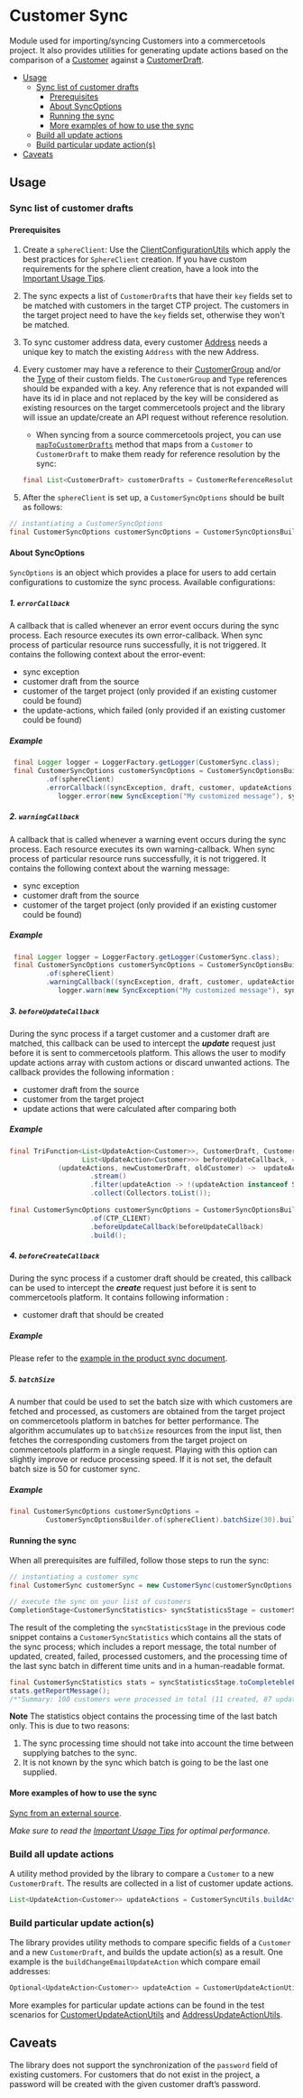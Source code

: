 # Customer Sync

Module used for importing/syncing Customers into a commercetools project. 
It also provides utilities for generating update actions based on the comparison of a [Customer](https://docs.commercetools.com/api/projects/customers#customer) 
against a [CustomerDraft](https://docs.commercetools.com/api/projects/customers#customerdraft).

<!-- START doctoc generated TOC please keep comment here to allow auto update -->
<!-- DON'T EDIT THIS SECTION, INSTEAD RE-RUN doctoc TO UPDATE -->


- [Usage](#usage)
  - [Sync list of customer drafts](#sync-list-of-customer-drafts)
    - [Prerequisites](#prerequisites)
    - [About SyncOptions](#about-syncoptions)
    - [Running the sync](#running-the-sync)
    - [More examples of how to use the sync](#more-examples-of-how-to-use-the-sync)
  - [Build all update actions](#build-all-update-actions)
  - [Build particular update action(s)](#build-particular-update-actions)
- [Caveats](#caveats)

<!-- END doctoc generated TOC please keep comment here to allow auto update -->

## Usage

### Sync list of customer drafts

#### Prerequisites
1. Create a `sphereClient`:
Use the [ClientConfigurationUtils](https://github.com/commercetools/commercetools-sync-java/blob/3.0.1/src/main/java/com/commercetools/sync/commons/utils/ClientConfigurationUtils.java#L45) which apply the best practices for `SphereClient` creation.
If you have custom requirements for the sphere client creation, have a look into the [Important Usage Tips](IMPORTANT_USAGE_TIPS.md).
  
2. The sync expects a list of `CustomerDraft`s that have their `key` fields set to be matched with customers in the 
target CTP project. The customers in the target project need to have the `key` fields set, otherwise they won't be 
matched.

3. To sync customer address data, every customer [Address](https://docs.commercetools.com/api/types#address) needs a 
unique key to match the existing `Address` with the new Address. 

4. Every customer may have a reference to their [CustomerGroup](https://docs.commercetools.com/api/projects/customerGroups#customergroup) 
and/or the [Type](https://docs.commercetools.com/api/projects/customers#set-custom-type) of their custom fields. 
The `CustomerGroup` and `Type` references should be expanded with a key.
Any reference that is not expanded will have its id in place and not replaced by the key will be considered as existing 
resources on the target commercetools project and the library will issue an update/create an API request without reference
resolution.

     - When syncing from a source commercetools project, you can use [`mapToCustomerDrafts`](https://commercetools.github.io/commercetools-sync-java/v/3.0.1/com/commercetools/sync/customers/utils/CustomerReferenceResolutionUtils.html#mapToCustomerDrafts-java.util.List-)
    method that maps from a `Customer` to `CustomerDraft` to make them ready for reference resolution by the sync:

    ````java
    final List<CustomerDraft> customerDrafts = CustomerReferenceResolutionUtils.mapToCustomertDrafts(customers);
    ````

5. After the `sphereClient` is set up, a `CustomerSyncOptions` should be built as follows:
````java
// instantiating a CustomerSyncOptions
final CustomerSyncOptions customerSyncOptions = CustomerSyncOptionsBuilder.of(sphereClient).build();
````

#### About SyncOptions
`SyncOptions` is an object which provides a place for users to add certain configurations to customize the sync process.
Available configurations:

##### 1. `errorCallback`
A callback that is called whenever an error event occurs during the sync process. Each resource executes its own 
error-callback. When sync process of particular resource runs successfully, it is not triggered. It contains the 
following context about the error-event:

* sync exception
* customer draft from the source
* customer of the target project (only provided if an existing customer could be found)
* the update-actions, which failed (only provided if an existing customer could be found)

##### Example 
````java
 final Logger logger = LoggerFactory.getLogger(CustomerSync.class);
 final CustomerSyncOptions customerSyncOptions = CustomerSyncOptionsBuilder
         .of(sphereClient)
         .errorCallback((syncException, draft, customer, updateActions) -> 
            logger.error(new SyncException("My customized message"), syncException)).build();
````
    
##### 2. `warningCallback`
A callback that is called whenever a warning event occurs during the sync process. Each resource executes its own 
warning-callback. When sync process of particular resource runs successfully, it is not triggered. It contains the 
following context about the warning message:

* sync exception
* customer draft from the source 
* customer of the target project (only provided if an existing customer could be found)

##### Example 
````java
 final Logger logger = LoggerFactory.getLogger(CustomerSync.class);
 final CustomerSyncOptions customerSyncOptions = CustomerSyncOptionsBuilder
         .of(sphereClient)
         .warningCallback((syncException, draft, customer, updateActions) -> 
            logger.warn(new SyncException("My customized message"), syncException)).build();
````

##### 3. `beforeUpdateCallback`
During the sync process if a target customer and a customer draft are matched, this callback can be used to 
intercept the **_update_** request just before it is sent to commercetools platform. This allows the user to modify 
update actions array with custom actions or discard unwanted actions. The callback provides the following information :
 
 * customer draft from the source
 * customer from the target project
 * update actions that were calculated after comparing both

##### Example
````java
final TriFunction<List<UpdateAction<Customer>>, CustomerDraft, Customer,
                  List<UpdateAction<Customer>>> beforeUpdateCallback, =
            (updateActions, newCustomerDraft, oldCustomer) ->  updateActions
                    .stream()
                    .filter(updateAction -> !(updateAction instanceof SetLastName))
                    .collect(Collectors.toList());
                        
final CustomerSyncOptions customerSyncOptions = CustomerSyncOptionsBuilder
                    .of(CTP_CLIENT)
                    .beforeUpdateCallback(beforeUpdateCallback)
                    .build();
````

##### 4. `beforeCreateCallback`
During the sync process if a customer draft should be created, this callback can be used to intercept 
the **_create_** request just before it is sent to commercetools platform.  It contains following information : 

 * customer draft that should be created
 ##### Example
 Please refer to the [example in the product sync document](https://github.com/commercetools/commercetools-sync-java/blob/master/docs/usage/PRODUCT_SYNC.md#example-set-publish-stage-if-category-references-of-given-product-draft-exists).

##### 5. `batchSize`
A number that could be used to set the batch size with which customers are fetched and processed,
as customers are obtained from the target project on commercetools platform in batches for better performance. The 
algorithm accumulates up to `batchSize` resources from the input list, then fetches the corresponding customers
from the target project on commercetools platform in a single request. Playing with this option can slightly improve or 
reduce processing speed. If it is not set, the default batch size is 50 for customer sync.
##### Example
````java                         
final CustomerSyncOptions customerSyncOptions = 
         CustomerSyncOptionsBuilder.of(sphereClient).batchSize(30).build();
````

#### Running the sync
When all prerequisites are fulfilled, follow those steps to run the sync:

````java
// instantiating a customer sync
final CustomerSync customerSync = new CustomerSync(customerSyncOptions);

// execute the sync on your list of customers
CompletionStage<CustomerSyncStatistics> syncStatisticsStage = customerSync.sync(customerDrafts);
````
The result of the completing the `syncStatisticsStage` in the previous code snippet contains a `CustomerSyncStatistics`
which contains all the stats of the sync process; which includes a report message, the total number of updated, created,
failed, processed customers, and the processing time of the last sync batch in different time units and in a
human-readable format.

````java
final CustomerSyncStatistics stats = syncStatisticsStage.toCompletebleFuture().join();
stats.getReportMessage();
/*"Summary: 100 customers were processed in total (11 created, 87 updated, 2 failed to sync)."*/
````

__Note__ The statistics object contains the processing time of the last batch only. This is due to two reasons:

 1. The sync processing time should not take into account the time between supplying batches to the sync.
 2. It is not known by the sync which batch is going to be the last one supplied.

#### More examples of how to use the sync

 [Sync from an external source](https://github.com/commercetools/commercetools-sync-java/tree/master/src/integration-test/java/com/commercetools/sync/integration/externalsource/customers/CustomerSyncIT.java).

*Make sure to read the [Important Usage Tips](IMPORTANT_USAGE_TIPS.md) for optimal performance.*

### Build all update actions
A utility method provided by the library to compare a `Customer` to a new `CustomerDraft`. The results are collected in a list of customer update actions.
```java
List<UpdateAction<Customer>> updateActions = CustomerSyncUtils.buildActions(customer, customerDraft, customerSyncOptions);
```

### Build particular update action(s)
The library provides utility methods to compare specific fields of a `Customer` and a new `CustomerDraft`, and builds the update action(s) as a result.
One example is the `buildChangeEmailUpdateAction` which compare email addresses:
````java
Optional<UpdateAction<Customer>> updateAction = CustomerUpdateActionUtils.buildChangeEmailAction(oldCustomer, customerDraft);
````

More examples for particular update actions can be found in the test scenarios for [CustomerUpdateActionUtils](https://github.com/commercetools/commercetools-sync-java/tree/master/src/test/java/com/commercetools/sync/customers/utils/CustomerUpdateActionUtilsTest.java)
and [AddressUpdateActionUtils](https://github.com/commercetools/commercetools-sync-java/tree/master/src/test/java/com/commercetools/sync/customers/utils/AddressUpdateActionUtilsTest.java).


## Caveats
The library does not support the synchronization of the `password` field of existing customers.
For customers that do not exist in the project, a password will be created with the given customer draft’s password.
